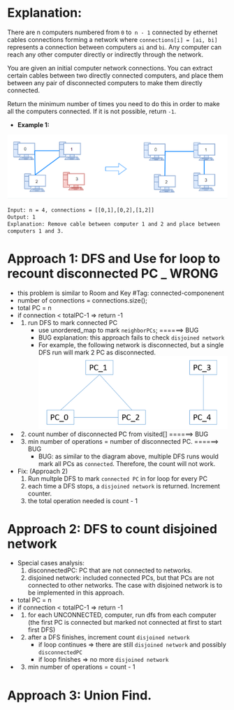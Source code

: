 # Explanation:
There are n computers numbered from `0` to` n - 1` connected by ethernet cables connections forming a network where `connections[i] = [ai, bi]` represents a connection between computers `ai` and `bi`. Any computer can reach any other computer directly or indirectly through the network.

You are given an initial computer network connections. You can extract certain cables between two directly connected computers, and place them between any pair of disconnected computers to make them directly connected.

Return the minimum number of times you need to do this in order to make all the computers connected. If it is not possible, return `-1`.

* **Example 1:**

![image info](./1.png)
```
Input: n = 4, connections = [[0,1],[0,2],[1,2]]
Output: 1
Explanation: Remove cable between computer 1 and 2 and place between computers 1 and 3.
```

# Approach 1: DFS and Use for loop to recount disconnected PC _ WRONG
* this problem is similar to Room and Key  #Tag: connected-componenent
* number of connections = connections.size();
* total PC = n
* if connection < totalPC-1 => return -1
*   1. run DFS to mark connected PC
        * use unordered_map to mark `neighborPCs`;                    ======> BUG
        * BUG explanation: this approach fails to check `disjoined network`
        * For example, the following network is disconnected, but a single DFS run will mark 2 PC as disconnected. ![image info](./2.png)
*   2. count number of disconnected PC from visited[]                ======> BUG
*   3. min number of operations = number of disconnected PC.         ======> BUG
        * BUG: as similar to the diagram above, multiple DFS runs would mark all PCs as `connected`. Therefore, the count will not work.
* Fix: (Approach 2)
    1. Run multple DFS to mark `connected PC` in for loop for every PC
    2. each time a DFS stops, a `disjoined network` is returned. Increment counter.
    3. the total operation needed is count - 1

# Approach 2: DFS to count disjoined network
* Special cases analysis:
    1. disconnectedPC: PC that are not connected to networks.
    2. disjoined network: included connected PCs, but that PCs are not connected to other networks. The case with disjoined network is to be implemented in this approach.
* total PC = n
* if connection < totalPC-1 => return -1
*   1. for each UNCONNECTED, computer, run dfs from each computer (the first PC is connected but marked not connected at first to start first DFS)
*   2. after a DFS finishes, increment count `disjoined network`
        * if loop continues => there are still  `disjoined network` and possibly `disconnectedPC`
        * if loop finishes => no more `disjoined network`
*   3. min number of operations = count - 1

# Approach 3: Union Find.
